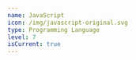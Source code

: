 ```yaml
---
name: JavaScript
icon: /img/javascript-original.svg
type: Programming Language
level: 7
isCurrent: true
---
```

